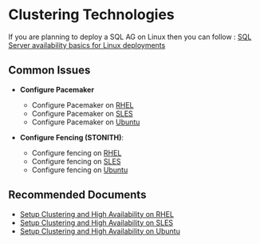 <properties
    pageTitle="Clustering technologies"
    description="Clustering technologies"
    service="Microsoft.SqlVirtualMachine"
    resource="SqlVirtualMachines"
    ms.author="ujpat,vadeveka,amamun"   
    authors="ujpat,vadeveka,AbdullahMSFT"
    displayOrder=""
    selfHelpType="generic"
    supportTopicIds="32740075"
    resourceTags="windowsSQL"
    productPesIds="16342"
    cloudEnvironments="public,fairfax, usnat, ussec, blackforest, mooncake"
    articleId="f57ac583-97a5-4dba-b3bc-df6ca8b9133c"
    ownershipId="AzureData_AzureSQLVM"
/>


# Clustering Technologies

If you are planning to deploy a SQL AG on Linux then you can follow : [SQL Server availability basics for Linux deployments](https://docs.microsoft.com/sql/linux/sql-server-linux-ha-basics?view=sql-server-ver15)<br> 

## Common Issues
* **Configure Pacemaker** 

  * Configure Pacemaker on [RHEL](https://docs.microsoft.com/sql/linux/sql-server-linux-availability-group-cluster-rhel?view=sql-server-ver15#configure-pacemaker)
  * Configure Pacemaker on [SLES](https://docs.microsoft.com/sql/linux/sql-server-linux-availability-group-cluster-sles?view=sql-server-ver15#install-and-configure-pacemaker-on-each-cluster-node)
  * Configure Pacemaker on [Ubuntu](https://docs.microsoft.com/sql/linux/sql-server-linux-availability-group-cluster-ubuntu?view=sql-server-ver15#install-and-configure-pacemaker-on-each-cluster-node)
    
  
* **Configure Fencing (STONITH)**:

  * Configure fencing on [RHEL](https://docs.microsoft.com/sql/linux/sql-server-linux-availability-group-cluster-rhel?view=sql-server-ver15#configure-pacemaker)
  * Configure fencing on [SLES](https://docs.microsoft.com/sql/linux/sql-server-linux-availability-group-cluster-sles?view=sql-server-ver15#install-and-configure-pacemaker-on-each-cluster-node)
  * Configure fencing on [Ubuntu](https://docs.microsoft.com/sql/linux/sql-server-linux-availability-group-cluster-ubuntu?view=sql-server-ver15#install-and-configure-pacemaker-on-each-cluster-node)


## **Recommended Documents**

* [Setup Clustering and High Availability on RHEL](https://docs.microsoft.com/sql/linux/sql-server-linux-availability-group-cluster-rhel?view=sql-server-ver15)<br>
* [Setup Clustering and High Availability on SLES](https://docs.microsoft.com/sql/linux/sql-server-linux-availability-group-cluster-sles?view=sql-server-ver15)<br>
* [Setup Clustering and High Availability on Ubuntu](https://docs.microsoft.com/sql/linux/sql-server-linux-availability-group-cluster-ubuntu?view=sql-server-ver15)<br>
